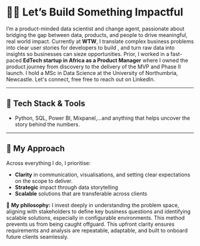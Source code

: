 # 👋🏽 Let’s Build Something Impactful
I’m a product-minded data scientist and change agent, passionate about bridging the gap between data, products, and people to drive meaningful, real world impact.
Currently at **WTW**, I translate complex business problems into clear user stories for developers to build , and turn raw data into insights so businesses can sieze opportunities.
Prior, I worked in a fast-paced **EdTech startup in Africa as a Product Manager** where I owned the product journey from discovery to the delivery of the MVP and Phase II launch. I hold a MSc in Data Science at the University of Northumbria, Newcastle. Let's connect, free free to reach out on LinkedIn.

---
## 🧰 Tech Stack & Tools
- Python, SQL, Power BI, Mixpanel,…and anything that helps uncover the story behind the numbers. 

---
## 💬 My Approach
Across everything I do, I prioritise:
- **Clarity** in communication, visualisations, and setting clear expectations on the scope to deliver. 
- **Strategic** impact through data storytelling
- **Scalable** solutions that are transferable across clients

🧐 **My philosophy:** I invest deeply in understanding the problem space, aligning with stakeholders to define key business questions and identifying scalable solutions, especially in configurable environments. This method prevents us from being caught offguard. This upfront clarity ensures requirements and analysis are repeatable, adaptable, and built to onboard future clients seamlessly.

